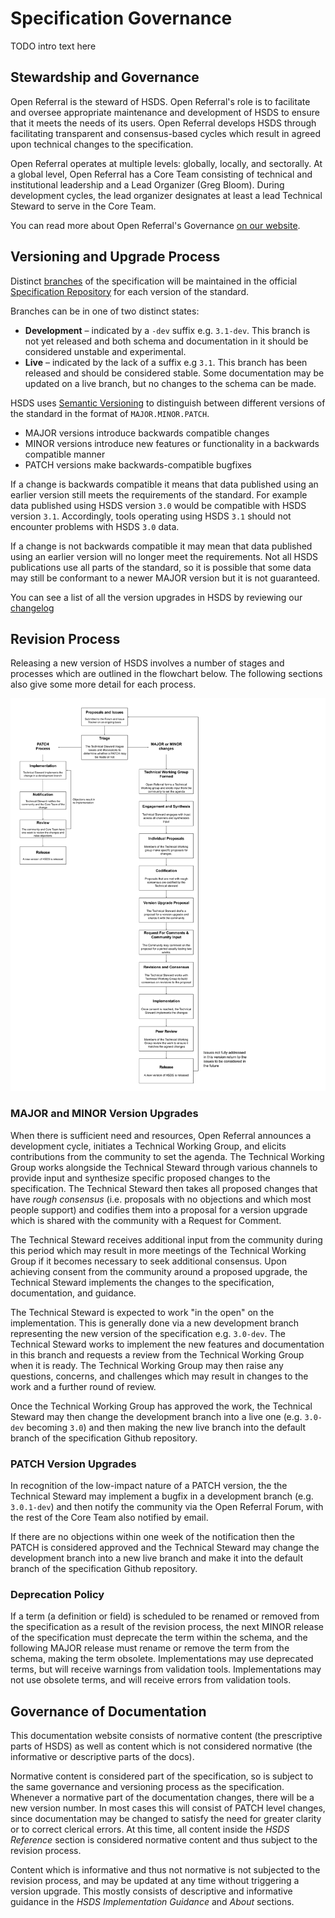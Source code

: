 Specification Governance
=========================

TODO intro text here

## Stewardship and Governance

Open Referral is the steward of HSDS. Open Referral's role is to facilitate and oversee appropriate maintenance and development of HSDS to ensure that it meets the needs of its users. Open Referral develops HSDS through facilitating transparent and consensus-based cycles which result in agreed upon technical changes to the specification.

Open Referral operates at multiple levels: globally, locally, and sectorally. At a global level, Open Referral has a Core Team consisting of technical and institutional leadership and a Lead Organizer (Greg Bloom). During development cycles, the lead organizer designates at least a lead Technical Steward to serve in the Core Team.

You can read more about Open Referral's Governance [on our website](https://openreferral.org/about/organizational-overview/governance-and-participation/).

## Versioning and Upgrade Process

Distinct [branches](https://github.com/openreferral/specification/branches) of the specification will be maintained in the official [Specification Repository](https://github.com/openreferral/specification) for each version of the standard.

Branches can be in one of two distinct states:

* **Development** &ndash; indicated by a `-dev` suffix e.g. `3.1-dev`. This branch is not yet released and both schema and documentation in it should be considered unstable and experimental.
* **Live** &ndash; indicated by the lack of a suffix e.g `3.1`. This branch has been released and should be considered stable. Some documentation may be updated on a live branch, but no changes to the schema can be made.

HSDS uses [Semantic Versioning](https://semver.org/) to distinguish between different versions of the standard in the format of `MAJOR.MINOR.PATCH`.

* MAJOR versions introduce backwards compatible changes
* MINOR versions introduce new features or functionality in a backwards compatible manner
* PATCH versions make backwards-compatible bugfixes

If a change is backwards compatible it means that data published using an earlier version still meets the requirements of the standard. For example data published using HSDS version `3.0` would be compatible with HSDS version `3.1`. Accordingly, tools operating using HSDS `3.1` should not encounter problems with HSDS `3.0` data.

If a change is not backwards compatible it may mean that data published using an earlier version will no longer meet the requirements. Not all HSDS publications use all parts of the standard, so it is possible that some data may still be conformant to a newer MAJOR version but it is not guaranteed.

You can see a list of all the version upgrades in HSDS by reviewing our [changelog](../hsds/changelog)

## Revision Process

Releasing a new version of HSDS involves a number of stages and processes which are outlined in the flowchart below. The following sections also give some more detail for each process.

![](../figures/governance/hsds-revision-process.png)

### MAJOR and MINOR Version Upgrades

When there is sufficient need and resources, Open Referral announces a development cycle, initiates a Technical Working Group, and elicits contributions from the community to set the agenda. The Technical Working Group works alongside the Technical Steward through various channels to provide input and synthesize specific proposed changes to the specification. The Technical Steward then takes all proposed changes that have *rough consensus* (i.e. proposals with no objections and which most people support) and codifies them into a proposal for a version upgrade which is shared with the community with a Request for Comment.

The Technical Steward receives additional input from the community during this period which may result in more meetings of the Technical Working Group if it becomes necessary to seek additional consensus. Upon achieving consent from the community around a proposed upgrade, the Technical Steward implements the changes to the specification, documentation, and guidance.

The Technical Steward is expected to work "in the open" on the implementation. This is generally done via a new development branch representing the new version of the specification e.g. `3.0-dev`. The Technical Steward works to implement the new features and documentation in this branch and requests a review from the Technical Working Group when it is ready. The Technical Working Group may then raise any questions, concerns, and challenges which may result in changes to the work and a further round of review.

Once the Technical Working Group has approved the work, the Technical Steward may then change the development branch into a live one (e.g. `3.0-dev` becoming `3.0`) and then making the new live branch into the default branch of the specification Github repository.

### PATCH Version Upgrades

In recognition of the low-impact nature of a PATCH version, the the Technical Steward may implement a bugfix in a development branch (e.g. `3.0.1-dev`) and then notify the community via the Open Referral Forum, with the rest of the Core Team also notified by email.

If there are no objections within one week of the notification then the PATCH is considered approved and the Technical Steward may change the development branch into a new live branch and make it into the default branch of the specification Github repository.

### Deprecation Policy

If a term (a definition or field) is scheduled to be renamed or removed from the specification as a result of the revision process, the next MINOR release of the specification must deprecate the term within the schema, and the following MAJOR release must rename or remove the term from the schema, making the term obsolete. Implementations may use deprecated terms, but will receive warnings from validation tools. Implementations may not use obsolete terms, and will receive errors from validation tools.

## Governance of Documentation

This documentation website consists of normative content (the prescriptive parts of HSDS) as well as content which is not considered normative (the informative or descriptive parts of the docs).

Normative content is considered part of the specification, so is subject to the same governance and versioning process as the specification. Whenever a normative part of the documentation changes, there will be a new version number. In most cases this will consist of PATCH level changes, since documentation may be changed to satisfy the need for greater clarity or to correct clerical errors. At this time, all content inside the *HSDS Reference* section is considered normative content and thus subject to the revision process.

Content which is informative and thus not normative is not subjected to the revision process, and may be updated at any time without triggering a version upgrade. This mostly consists of descriptive and informative guidance in the *HSDS Implementation Guidance* and *About* sections.
